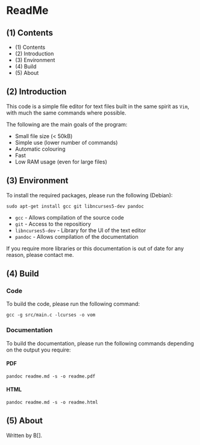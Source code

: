 # ReadMe

## (1) Contents

  * (1) Contents
  * (2) Introduction
  * (3) Environment
  * (4) Build
  * (5) About

## (2) Introduction

This code is a simple file editor for text files built in the same spirit as
`Vim`, with much the same commands where possible.

The following are the main goals of the program:

  * Small file size (< 50kB)
  * Simple use (lower number of commands)
  * Automatic colouring
  * Fast
  * Low RAM usage (even for large files)

## (3) Environment

To install the required packages, please run the following (Debian):

    sudo apt-get install gcc git libncurses5-dev pandoc

  * `gcc` - Allows compilation of the source code
  * `git` - Access to the repositiory
  * `libncurses5-dev` - Library for the UI of the text editor
  * `pandoc` - Allows compilation of the documentation

If you require more libraries or this documentation is out of date for any
reason, please contact me.

## (4) Build

### Code

To build the code, please run the following command:

    gcc -g src/main.c -lcurses -o vom

### Documentation

To build the documentation, please run the following commands depending on the
output you require:

#### PDF

    pandoc readme.md -s -o readme.pdf

#### HTML

    pandoc readme.md -s -o readme.html

## (5) About

Written by B[].
